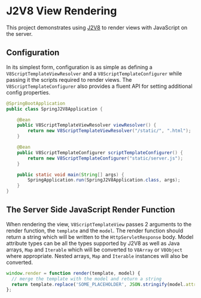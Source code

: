 # J2V8 View Rendering

This project demonstrates using [J2V8](https://github.com/eclipsesource/J2V8) to render views with JavaScript on the server.

## Configuration
In its simplest form, configuration is as simple as defining a `V8ScriptTemplateViewResolver` and a
`V8ScriptTemplateConfigurer` while passing it the scripts required to render views.  The `V8ScriptTemplateConfigurer`
also provides a fluent API for setting additional config properties.

```java
@SpringBootApplication
public class SpringJ2V8Application {

    @Bean
    public V8ScriptTemplateViewResolver viewResolver() {
        return new V8ScriptTemplateViewResolver("/static/", ".html");
    }

    @Bean
    public V8ScriptTemplateConfigurer scriptTemplateConfigurer() {
        return new V8ScriptTemplateConfigurer("static/server.js");
    }

    public static void main(String[] args) {
        SpringApplication.run(SpringJ2V8Application.class, args);
    }
}
```

## The Server Side JavaScript Render Function
When rendering the view, `V8ScriptTemplateView` passes 2 arguments to the render function, the `template` and the `model`.
The render function should return a string which will be written to the `HttpServletResponse` body.  Model attribute types
can be all the types supported by J2V8 as well as Java arrays, `Map` and `Iterable` which will be converted to `V8Array`
or `V8Object` where appropriate.  Nested arrays, `Map` and `Iterable` instances will also be converted.

```javascript
window.render = function render(template, model) {
  // merge the template with the model and return a string
  return template.replace('SOME_PLACEHOLDER', JSON.stringify(model.attribute));
};
```